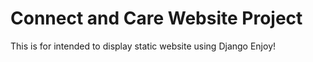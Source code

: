 # Connect and Care Website Project
This is for intended to display static website using Django 
Enjoy!